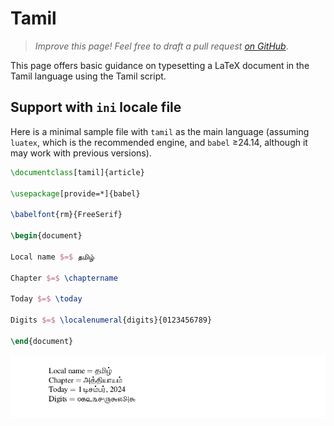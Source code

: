 # Tamil

<blockquote>
  <p><em>Improve this page! Feel free to draft a pull request <a href="https://github.com/latex3/babel/tree/docs/docs">on GitHub</a></em>.</p>
</blockquote>

This page offers basic guidance on typesetting a LaTeX document in the
Tamil language using the Tamil script.

## Support with `ini` locale file

Here is a minimal sample file with `tamil` as the main language
(assuming `luatex`, which is the recommended engine, and `babel` ≥24.14,
although it may work with previous versions).

```tex
\documentclass[tamil]{article}

\usepackage[provide=*]{babel}

\babelfont{rm}{FreeSerif}

\begin{document}

Local name $=$ தமிழ்

Chapter $=$ \chaptername

Today $=$ \today

Digits $=$ \localenumeral{digits}{0123456789}

\end{document}
```

![](../media/locale-tamil.png)